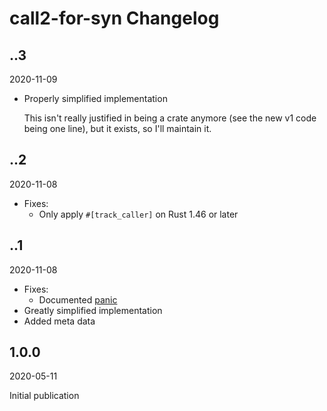# call2-for-syn Changelog

## ..3

2020-11-09

* Properly simplified implementation

  This isn't really justified in being a crate anymore (see the new v1 code being one line), but it exists, so I'll maintain it.

## ..2

2020-11-08

* Fixes:
  * Only apply `#[track_caller]` on Rust 1.46 or later

## ..1

2020-11-08

* Fixes:
  * Documented [panic](https://github.com/Tamschi/call2-for-syn/issues/1)
* Greatly simplified implementation
* Added meta data

## 1.0.0

2020-05-11

Initial publication
